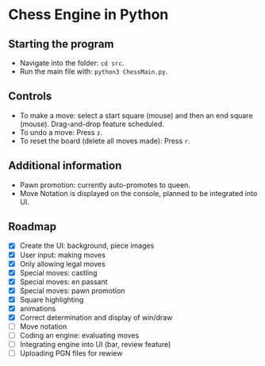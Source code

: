 # Chess Engine in Python

## Starting the program

  - Navigate into the folder: `cd src`.
  - Run the main file with: `python3 ChessMain.py`.

## Controls

  - To make a move: select a start square (mouse) and then an end square (mouse). Drag-and-drop feature scheduled.
  - To undo a move: Press `z`.
  - To reset the board (delete all moves made): Press `r`.

## Additional information

  - Pawn promotion: currently auto-promotes to queen.
  - Move Notation is displayed on the console, planned to be integrated into UI.

## Roadmap

  - [x] Create the UI: background, piece images
  - [x] User input: making moves 
  - [x] Only allowing legal moves 
  - [x] Special moves: castling
  - [x] Special moves: en passant
  - [x] Special moves: pawn promotion
  - [x] Square highlighting
  - [x] animations
  - [x] Correct determination and display of win/draw
  - [ ] Move notation 
  - [ ] Coding an engine: evaluating moves
  - [ ] Integrating engine into UI (bar, review feature)
  - [ ] Uploading PGN files for rewiew
